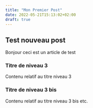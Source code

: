 ```yaml
---
title: "Mon Premier Post"
date: 2022-05-21T15:13:02+02:00
draft: true
---
```

## Test nouveau post

Bonjour ceci est un article de test

### Titre de niveau 3

Contenu relatif au titre niveau 3

### Titre de niveau 3 bis

Contenu relatif au titre niveau 3 bis
etc.
